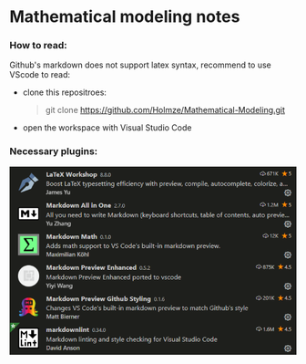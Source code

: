 # Mathematical modeling notes

### How to read:
Github's markdown does not support latex syntax, recommend to use VScode to read:

- clone this repositroes:
    >git clone https://github.com/Holmze/Mathematical-Modeling.git
- open the workspace with Visual Studio Code

### Necessary plugins:
![plugins](./plugins.png)